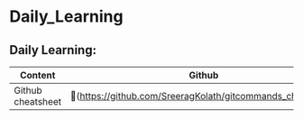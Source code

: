 # Daily_Learning

## Daily Learning:

| **Content** | **Github** | **Substack** |
| --- | --- | --- |
| Github cheatsheet |🔗(https://github.com/SreeragKolath/gitcommands_cheatsheet)      | 🔗(https://sreerag.substack.com/p/github-cheatsheet)      |
